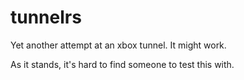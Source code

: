 tunnelrs
========

Yet another attempt at an xbox tunnel. It might work.

As it stands, it's hard to find someone to test this with.